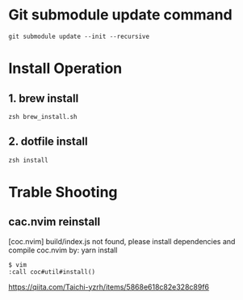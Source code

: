 # Git submodule update command
`git submodule update --init --recursive`

# Install Operation
## 1. brew install

`zsh brew_install.sh`

## 2. dotfile install

`zsh install`

# Trable Shooting

## cac.nvim reinstall
[coc.nvim] build/index.js not found, please install dependencies and compile coc.nvim by: yarn install

```
$ vim
:call coc#util#install()
```

https://qiita.com/Taichi-yzrh/items/5868e618c82e328c89f6
